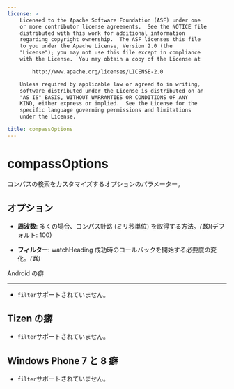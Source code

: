 ```yaml
---
license: >
    Licensed to the Apache Software Foundation (ASF) under one
    or more contributor license agreements.  See the NOTICE file
    distributed with this work for additional information
    regarding copyright ownership.  The ASF licenses this file
    to you under the Apache License, Version 2.0 (the
    "License"); you may not use this file except in compliance
    with the License.  You may obtain a copy of the License at

        http://www.apache.org/licenses/LICENSE-2.0

    Unless required by applicable law or agreed to in writing,
    software distributed under the License is distributed on an
    "AS IS" BASIS, WITHOUT WARRANTIES OR CONDITIONS OF ANY
    KIND, either express or implied.  See the License for the
    specific language governing permissions and limitations
    under the License.

title: compassOptions
---
```


# compassOptions

コンパスの検索をカスタマイズするオプションのパラメーター。

## オプション

*   **周波数**: 多くの場合、コンパス針路 (ミリ秒単位) を取得する方法。*(数)*(デフォルト: 100)

*   **フィルター**: watchHeading 成功時のコールバックを開始する必要度の変化。*(数)*

Android の癖

---

*   `filter`サポートされていません。

## Tizen の癖

*   `filter`サポートされていません。

## Windows Phone 7 と 8 癖

*   `filter`サポートされていません。